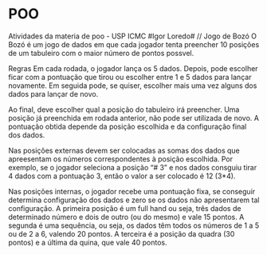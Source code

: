 # POO
Atividades da materia de poo - USP ICMC
#Igor Loredo#
//
Jogo de Bozó
O Bozó é um jogo de dados em que cada jogador tenta preencher 10 posições de um tabuleiro com o maior número de pontos possvel.

Regras
Em cada rodada, o jogador lança os 5 dados. Depois, pode escolher ficar com a pontuação que tirou ou escolher entre 1 e 5 dados para lançar novamente. Em seguida pode, se quiser, escolher mais uma vez alguns dos dados para lançar de novo.

Ao final, deve escolher qual a posição do tabuleiro irá preencher. Uma posição já preenchida em rodada anterior, não pode ser utilizada de novo. A pontuação obtida depende da posição escolhida e da configuração final dos dados.

Nas posições externas devem ser colocadas as somas dos dados que apreesentam os números correspondentes à posição escolhida. Por exemplo, se o jogador seleciona a posição “# 3” e nos dados consguiu tirar 4 dados com a pontuação 3, então o valor a ser colocado é 12 (3*4).

Nas posições internas, o jogador recebe uma pontuação fixa, se conseguir determina configuração dos dados e zero se os dados não apresentarem tal configuração. A primeira posição é um full hand ou seja, três dados de determinado número e dois de outro (ou do mesmo) e vale 15 pontos. A segunda é uma sequência, ou seja, os dados têm todos os números de 1 a 5 ou de 2 a 6, valendo 20 pontos. A terceira é a posição da quadra (30 pontos) e a última da quina, que vale 40 pontos.
